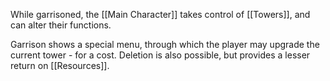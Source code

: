 While garrisoned, the [[Main Character]] takes control of [[Towers]], and can alter their functions.

Garrison shows a special menu, through which the player may upgrade the current tower - for a cost. Deletion is also possible, but provides a lesser return on [[Resources]].